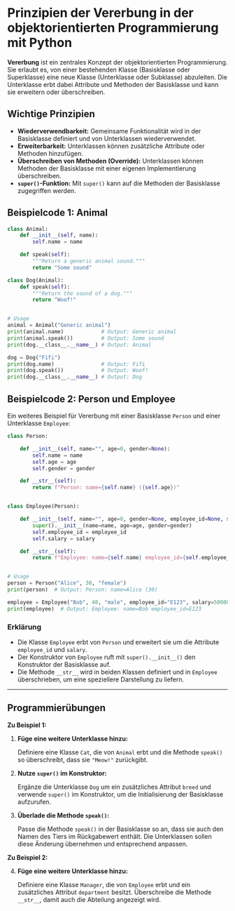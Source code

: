 # Prinzipien der Vererbung in der objektorientierten Programmierung mit Python

**Vererbung** ist ein zentrales Konzept der objektorientierten Programmierung. Sie erlaubt es, von
einer bestehenden Klasse (Basisklasse oder Superklasse) eine neue Klasse (Unterklasse oder
Subklasse) abzuleiten. Die Unterklasse erbt dabei Attribute und Methoden der Basisklasse und kann
sie erweitern oder überschreiben.

## Wichtige Prinzipien

- **Wiederverwendbarkeit:** Gemeinsame Funktionalität wird in der Basisklasse definiert und von
  Unterklassen wiederverwendet.
- **Erweiterbarkeit:** Unterklassen können zusätzliche Attribute oder Methoden hinzufügen.
- **Überschreiben von Methoden (Override):** Unterklassen können Methoden der Basisklasse mit einer
  eigenen Implementierung überschreiben.
- **`super()`-Funktion:** Mit `super()` kann auf die Methoden der Basisklasse zugegriffen werden.


## Beispielcode 1: Animal

```python
class Animal:
    def __init__(self, name):
        self.name = name

    def speak(self):
        """Return a generic animal sound."""
        return "Some sound"

class Dog(Animal):
    def speak(self):
        """Return the sound of a dog."""
        return "Woof!"


# Usage
animal = Animal("Generic animal")
print(animal.name)            # Output: Generic animal
print(animal.speak())         # Output: Some sound
print(dog.__class__.__name__) # Output: Animal

dog = Dog("Fifi")
print(dog.name)               # Output: Fifi
print(dog.speak())            # Output: Woof!
print(dog.__class__.__name__) # Output: Dog
```


## Beispielcode 2: Person und Employee

Ein weiteres Beispiel für Vererbung mit einer Basisklasse `Person` und einer Unterklasse
`Employee`:

```python
class Person:

    def __init__(self, name="", age=0, gender=None):
        self.name = name
        self.age = age
        self.gender = gender

    def __str__(self):
        return f"Person: name={self.name} ({self.age})"


class Employee(Person):

    def __init__(self, name="", age=0, gender=None, employee_id=None, salary=0):
        super().__init__(name=name, age=age, gender=gender)
        self.employee_id = employee_id
        self.salary = salary

    def __str__(self):
        return f"Employee: name={self.name} employee_id={self.employee_id}"


# Usage
person = Person("Alice", 30, "female")
print(person)  # Output: Person: name=Alice (30)

employee = Employee("Bob", 40, "male", employee_id="E123", salary=50000)
print(employee)  # Output: Employee: name=Bob employee_id=E123
```

### Erklärung

- Die Klasse `Employee` erbt von `Person` und erweitert sie um die Attribute `employee_id` und
  `salary`.
- Der Konstruktor von `Employee` ruft mit `super().__init__()` den Konstruktor der Basisklasse auf.
- Die Methode `__str__` wird in beiden Klassen definiert und in `Employee` überschrieben, um eine
  speziellere Darstellung zu liefern.

---

## Programmierübungen

**Zu Beispiel 1:**

1. **Füge eine weitere Unterklasse hinzu:**

   Definiere eine Klasse `Cat`, die von `Animal` erbt und die Methode `speak()` so überschreibt,
   dass sie `"Meow!"` zurückgibt.

2. **Nutze `super()` im Konstruktor:**

   Ergänze die Unterklasse `Dog` um ein zusätzliches Attribut `breed` und verwende `super()` im
   Konstruktor, um die Initialisierung der Basisklasse aufzurufen.

3. **Überlade die Methode `speak()`:**

   Passe die Methode `speak()` in der Basisklasse so an, dass sie auch den Namen des Tiers im
   Rückgabewert enthält. Die Unterklassen sollen diese Änderung übernehmen und entsprechend
   anpassen.

**Zu Beispiel 2:**

4. **Füge eine weitere Unterklasse hinzu:**

   Definiere eine Klasse `Manager`, die von `Employee` erbt und ein zusätzliches Attribut
   `department` besitzt. Überschreibe die Methode `__str__`, damit auch die Abteilung
   angezeigt wird.
